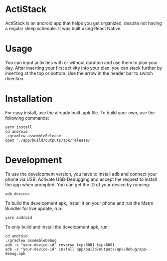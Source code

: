 # ActiStack
ActiStack is an android app that helps you get organized, despite not having a regular sleep schedule.
It was built using React Native.

# Usage
You can input activities with or without duration and use them to plan your day. After inserting your first activity into your plan, you can stack further by inserting at the top or bottom. Use the arrow in the header bar to switch direction.

# Installation
For easy install, use the already built .apk file.
To build your own, use the following commands:
```
yarn install
cd android
./gradlew assembleRelease
open './app/build/outputs/apk/release/'
```

# Development
To use the development version, you have to install adb and connect your phone via USB. Activate USB-Debugging and accept the request to install the app when prompted.
You can get the ID of your device by running:
```
adb devices
```
To build the development apk, install it on your phone and run the Metro Bundler for live update, run:
```
yarn android
```
To only build and install the development apk, run:
```
cd android
./gradlew assembleDebug
adb -s "your-device-id" reverse tcp:8081 tcp:8081
adb -s "your-device-id" install app/build/outputs/apk/debug/app-debug.apk
```
